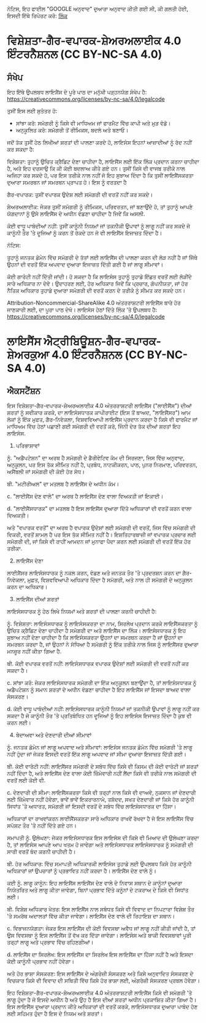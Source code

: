 ਨੋਟਿਸ, ਇਹ ਫਾਈਲ "GOOGLE ਅਨੁਵਾਦ" ਦੁਆਰਾ ਅਨੁਵਾਦ ਕੀਤੀ ਗਈ ਸੀ, ਕੀ ਗਲਤੀ ਹੋਈ, ਇਸਦੀ ਇੱਥੇ ਰਿਪੋਰਟ ਕਰੋ: [ਲਿੰਕ](https://github.com/14wual/vkm/pulls)

# ਵਿਸ਼ੇਸ਼ਤਾ-ਗੈਰ-ਵਪਾਰਕ-ਸ਼ੇਅਰਅਲਾਈਕ 4.0 ਇੰਟਰਨੈਸ਼ਨਲ (CC BY-NC-SA 4.0)

## ਸੰਖੇਪ

ਇਹ ਇੱਥੇ ਉਪਲਬਧ ਲਾਇਸੈਂਸ ਦੇ ਪੂਰੇ ਪਾਠ ਦਾ ਮਨੁੱਖੀ ਪੜ੍ਹਨਯੋਗ ਸੰਖੇਪ ਹੈ:
https://creativecommons.org/licenses/by-nc-sa/4.0/legalcode

ਤੁਸੀਂ ਇਸ ਲਈ ਸੁਤੰਤਰ ਹੋ:

- ਸਾਂਝਾ ਕਰੋ: ਸਮੱਗਰੀ ਨੂੰ ਕਿਸੇ ਵੀ ਮਾਧਿਅਮ ਜਾਂ ਫਾਰਮੈਟ ਵਿੱਚ ਕਾਪੀ ਅਤੇ ਮੁੜ ਵੰਡੋ।
- ਅਨੁਕੂਲਿਤ ਕਰੋ: ਸਮੱਗਰੀ ਤੋਂ ਰੀਮਿਕਸ, ਬਦਲੋ ਅਤੇ ਬਣਾਓ।

ਜਦੋਂ ਤੱਕ ਤੁਸੀਂ ਹੇਠ ਲਿਖੀਆਂ ਸ਼ਰਤਾਂ ਦੀ ਪਾਲਣਾ ਕਰਦੇ ਹੋ, ਲਾਇਸੰਸ ਇਹਨਾਂ ਆਜ਼ਾਦੀਆਂ ਨੂੰ ਰੱਦ ਨਹੀਂ ਕਰ ਸਕਦਾ ਹੈ:

ਵਿਸ਼ੇਸ਼ਤਾ: ਤੁਹਾਨੂੰ ਉਚਿਤ ਕ੍ਰੈਡਿਟ ਦੇਣਾ ਚਾਹੀਦਾ ਹੈ, ਲਾਇਸੈਂਸ ਲਈ ਇੱਕ ਲਿੰਕ ਪ੍ਰਦਾਨ ਕਰਨਾ ਚਾਹੀਦਾ ਹੈ, ਅਤੇ ਇਹ ਦਰਸਾਉ ਕਿ ਕੀ ਕੋਈ ਬਦਲਾਅ ਕੀਤੇ ਗਏ ਹਨ।
ਤੁਸੀਂ ਕਿਸੇ ਵੀ ਵਾਜਬ ਤਰੀਕੇ ਨਾਲ ਅਜਿਹਾ ਕਰ ਸਕਦੇ ਹੋ, ਪਰ ਇਸ ਤਰੀਕੇ ਨਾਲ ਨਹੀਂ ਜੋ ਇਹ ਸੁਝਾਅ ਦਿੰਦਾ ਹੈ ਕਿ ਤੁਸੀਂ ਲਾਇਸੈਂਸਕਰਤਾ ਦੁਆਰਾ ਸਮਰਥਨ ਜਾਂ ਸਮਰਥਨ ਪ੍ਰਾਪਤ ਹੋ।
ਇਸ ਨੂੰ ਵਰਤਦਾ ਹੈ

ਗੈਰ-ਵਪਾਰਕ: ਤੁਸੀਂ ਵਪਾਰਕ ਉਦੇਸ਼ ਲਈ ਸਮੱਗਰੀ ਦੀ ਵਰਤੋਂ ਨਹੀਂ ਕਰ ਸਕਦੇ।

ਸ਼ੇਅਰਅਲਾਈਕ: ਜੇਕਰ ਤੁਸੀਂ ਸਮੱਗਰੀ ਨੂੰ ਰੀਮਿਕਸ, ਪਰਿਵਰਤਨ, ਜਾਂ ਬਣਾਉਂਦੇ ਹੋ, ਤਾਂ ਤੁਹਾਨੂੰ ਆਪਣੇ ਯੋਗਦਾਨਾਂ ਨੂੰ ਉਸੇ ਲਾਇਸੈਂਸ ਦੇ ਅਧੀਨ ਵੰਡਣਾ ਚਾਹੀਦਾ ਹੈ ਜਿਵੇਂ ਕਿ
ਅਸਲੀ.

ਕੋਈ ਵਾਧੂ ਪਾਬੰਦੀਆਂ ਨਹੀਂ: ਤੁਸੀਂ ਕਾਨੂੰਨੀ ਨਿਯਮਾਂ ਜਾਂ ਤਕਨੀਕੀ ਉਪਾਵਾਂ ਨੂੰ ਲਾਗੂ ਨਹੀਂ ਕਰ ਸਕਦੇ ਜੋ ਕਾਨੂੰਨੀ ਤੌਰ 'ਤੇ ਦੂਜਿਆਂ ਨੂੰ ਕਰਨ ਤੋਂ ਰੋਕਦੇ ਹਨ
ਜੋ ਵੀ ਲਾਇਸੈਂਸ ਇਜਾਜ਼ਤ ਦਿੰਦਾ ਹੈ।

ਨੋਟਿਸ:

ਤੁਹਾਨੂੰ ਜਨਤਕ ਡੋਮੇਨ ਵਿੱਚ ਸਮੱਗਰੀ ਦੇ ਤੱਤਾਂ ਲਈ ਲਾਇਸੈਂਸ ਦੀ ਪਾਲਣਾ ਕਰਨ ਦੀ ਲੋੜ ਨਹੀਂ ਹੈ ਜਾਂ ਜਿੱਥੇ ਉਹਨਾਂ ਦੀ ਵਰਤੋਂ ਇੱਕ ਅਪਵਾਦ ਦੁਆਰਾ ਇਜਾਜ਼ਤ ਦਿੱਤੀ ਗਈ ਹੈ
ਜਾਂ ਲਾਗੂ ਸੀਮਾਵਾਂ।

ਕੋਈ ਗਾਰੰਟੀ ਨਹੀਂ ਦਿੱਤੀ ਜਾਂਦੀ। ਹੋ ਸਕਦਾ ਹੈ ਕਿ ਲਾਇਸੰਸ ਤੁਹਾਨੂੰ ਤੁਹਾਡੇ ਇੱਛਤ ਵਰਤੋਂ ਲਈ ਲੋੜੀਂਦੇ ਸਾਰੇ ਅਧਿਕਾਰ ਨਾ ਦੇਵੇ। ਉਦਾਹਰਣ ਲਈ,
ਹੋਰ ਅਧਿਕਾਰ ਜਿਵੇਂ ਕਿ ਪ੍ਰਚਾਰ, ਗੋਪਨੀਯਤਾ, ਜਾਂ ਹੋਰ ਨੈਤਿਕ ਅਧਿਕਾਰ ਤੁਹਾਡੇ ਦੁਆਰਾ ਸਮੱਗਰੀ ਦੀ ਵਰਤੋਂ ਕਰਨ ਦੇ ਤਰੀਕੇ ਨੂੰ ਸੀਮਤ ਕਰ ਸਕਦੇ ਹਨ।

Attribution-Noncommercial-ShareAlike 4.0 ਅੰਤਰਰਾਸ਼ਟਰੀ ਲਾਇਸੈਂਸ ਬਾਰੇ ਹੋਰ ਜਾਣਕਾਰੀ ਲਈ, ਦਾ ਪੂਰਾ ਪਾਠ ਦੇਖੋ।
ਲਾਇਸੰਸ ਹੇਠਾਂ ਦਿੱਤੇ ਲਿੰਕ 'ਤੇ ਉਪਲਬਧ ਹੈ: https://creativecommons.org/licenses/by-nc-sa/4.0/legalcode

# ਲਾਇਸੈਂਸ ਐਟ੍ਰੀਬਿਊਸ਼ਨ-ਗੈਰ-ਵਪਾਰਕ-ਸ਼ੇਅਰਕੁਆ 4.0 ਇੰਟਰਨੈਸ਼ਨਲ (CC BY-NC-SA 4.0)

## ਐਕਸਟੈਂਸ਼ਨ

ਇਸ ਵਿਸ਼ੇਸ਼ਤਾ-ਗੈਰ-ਵਪਾਰਕ-ਸ਼ੇਅਰਅਲਾਈਕ 4.0 ਅੰਤਰਰਾਸ਼ਟਰੀ ਲਾਇਸੈਂਸ ("ਲਾਈਸੈਂਸ") ਦੀਆਂ ਸ਼ਰਤਾਂ ਨੂੰ ਸਵੀਕਾਰ ਕਰਕੇ, ਦਾ ਲਾਇਸੰਸਧਾਰਕ
ਕਾਪੀਰਾਈਟ (ਇਸ ਤੋਂ ਬਾਅਦ, "ਲਾਇਸੈਂਸਰ") ਆਮ ਲੋਕਾਂ ਨੂੰ ਇੱਕ ਮੁਫਤ, ਗੈਰ-ਨਿਵੇਕਲਾ, ਵਿਸ਼ਵਵਿਆਪੀ ਲਾਇਸੈਂਸ ਪ੍ਰਦਾਨ ਕਰਦਾ ਹੈ
ਕਿਸੇ ਵੀ ਫਾਰਮੈਟ ਜਾਂ ਮਾਧਿਅਮ ਵਿੱਚ ਹੇਠਾਂ ਪਛਾਣੀ ਗਈ ਸਮੱਗਰੀ ਦੀ ਵਰਤੋਂ ਕਰੋ, ਜਿੰਨੀ ਦੇਰ ਤੱਕ ਦੀਆਂ ਸ਼ਰਤਾਂ
ਇਹ ਲਾਇਸੰਸ.

1. ਪਰਿਭਾਸ਼ਾਵਾਂ

ਨੂੰ. "ਅਡੈਪਟੇਸ਼ਨ" ਦਾ ਅਰਥ ਹੈ ਸਮੱਗਰੀ ਦੇ ਡੈਰੀਵੇਟਿਵ ਕੰਮ ਦੀ ਸਿਰਜਣਾ, ਜਿਸ ਵਿੱਚ ਅਨੁਵਾਦ, ਅਨੁਕੂਲਨ, ਪਰ ਇਸ ਤੱਕ ਸੀਮਿਤ ਨਹੀਂ ਹੈ,
ਪ੍ਰਬੰਧ, ਨਾਟਕੀਕਰਨ, ਪਾਠ, ਪੁਨਰ ਨਿਰਮਾਣ, ਪਰਿਵਰਤਨ, ਅਸੈਂਬਲੀ ਜਾਂ ਸਮੱਗਰੀ ਦੀ ਕੋਈ ਹੋਰ ਸੋਧ।

ਬੀ. "ਮਟੀਰੀਅਲ" ਦਾ ਮਤਲਬ ਹੈ ਲਾਇਸੈਂਸ ਦੇ ਅਧੀਨ ਕੰਮ।

c. "ਲਾਈਸੈਂਸ ਦੇਣ ਵਾਲੇ" ਦਾ ਅਰਥ ਹੈ ਲਾਇਸੈਂਸ ਦੇਣ ਵਾਲਾ ਵਿਅਕਤੀ ਜਾਂ ਇਕਾਈ।

d. "ਲਾਈਸੈਂਸਧਾਰਕ" ਦਾ ਮਤਲਬ ਹੈ ਇਸ ਲਾਇਸੈਂਸ ਦੁਆਰਾ ਦਿੱਤੇ ਅਧਿਕਾਰਾਂ ਦੀ ਵਰਤੋਂ ਕਰਨ ਵਾਲਾ ਵਿਅਕਤੀ।

ਅਤੇ "ਵਪਾਰਕ ਵਰਤੋਂ" ਦਾ ਅਰਥ ਹੈ ਵਪਾਰਕ ਉਦੇਸ਼ਾਂ ਲਈ ਸਮੱਗਰੀ ਦੀ ਵਰਤੋਂ, ਜਿਸ ਵਿੱਚ ਸਮੱਗਰੀ ਦੀ ਵਿਕਰੀ, ਵਰਤੋਂ ਸ਼ਾਮਲ ਹੈ ਪਰ ਇਸ ਤੱਕ ਸੀਮਿਤ ਨਹੀਂ ਹੈ।
ਇਸ਼ਤਿਹਾਰਬਾਜ਼ੀ ਜਾਂ ਵਪਾਰਕ ਪ੍ਰਚਾਰ ਲਈ ਸਮੱਗਰੀ ਦੀ, ਜਾਂ ਕਿਸੇ ਵੀ ਰਾਹੀਂ ਆਮਦਨ ਜਾਂ ਮੁਨਾਫਾ ਪੈਦਾ ਕਰਨ ਲਈ ਸਮੱਗਰੀ ਦੀ ਵਰਤੋਂ
ਇੱਕ ਹੋਰ ਤਰੀਕਾ.

2. ਲਾਇਸੈਂਸ ਦੇਣਾ

ਲਾਈਸੈਂਸਰ ਲਾਇਸੰਸਧਾਰਕ ਨੂੰ ਨਕਲ ਕਰਨ, ਵੰਡਣ ਅਤੇ ਜਨਤਕ ਤੌਰ 'ਤੇ ਪ੍ਰਦਰਸ਼ਨ ਕਰਨ ਦਾ ਗੈਰ-ਨਿਵੇਕਲਾ, ਮੁਫ਼ਤ, ਵਿਸ਼ਵਵਿਆਪੀ ਅਧਿਕਾਰ ਦਿੰਦਾ ਹੈ
ਸਮੱਗਰੀ, ਅਤੇ ਨਾਲ ਹੀ ਸਮੱਗਰੀ ਦੇ ਅਨੁਕੂਲਨ ਕਰਨ ਦਾ ਅਧਿਕਾਰ।

3. ਲਾਇਸੈਂਸ ਦੀਆਂ ਸ਼ਰਤਾਂ

ਲਾਇਸੰਸਧਾਰਕ ਨੂੰ ਹੇਠ ਲਿਖੇ ਨਿਯਮਾਂ ਅਤੇ ਸ਼ਰਤਾਂ ਦੀ ਪਾਲਣਾ ਕਰਨੀ ਚਾਹੀਦੀ ਹੈ:

ਨੂੰ. ਵਿਸ਼ੇਸ਼ਤਾ: ਲਾਇਸੰਸਧਾਰਕ ਨੂੰ ਲਾਇਸੰਸਕਰਤਾ ਦਾ ਨਾਮ, ਸਿਰਲੇਖ ਪ੍ਰਦਾਨ ਕਰਕੇ ਲਾਇਸੈਂਸਕਰਤਾ ਨੂੰ ਉਚਿਤ ਕ੍ਰੈਡਿਟ ਦੇਣਾ ਚਾਹੀਦਾ ਹੈ
ਸਮੱਗਰੀ ਦਾ ਅਤੇ ਲਾਇਸੈਂਸ ਦਾ ਲਿੰਕ। ਲਾਇਸੰਸਧਾਰਕ ਨੂੰ ਇਹ ਸੁਝਾਅ ਨਹੀਂ ਦੇਣਾ ਚਾਹੀਦਾ ਹੈ ਕਿ ਲਾਇਸੰਸਕਰਤਾ ਉਹਨਾਂ ਦਾ ਸਮਰਥਨ ਕਰਦਾ ਹੈ ਜਾਂ ਉਹਨਾਂ ਦਾ ਸਮਰਥਨ ਕਰਦਾ ਹੈ, ਜਾਂ ਉਹਨਾਂ ਨੇ ਸੋਧਿਆ ਹੈ
ਸਮੱਗਰੀ ਨੂੰ ਇੱਕ ਤਰੀਕੇ ਨਾਲ ਜਿਸ ਨੂੰ ਲਾਇਸੈਂਸਰ ਦੁਆਰਾ ਮਨਜ਼ੂਰ ਨਹੀਂ ਕੀਤਾ ਗਿਆ ਹੈ.

ਬੀ. ਕੋਈ ਵਪਾਰਕ ਵਰਤੋਂ ਨਹੀਂ: ਲਾਇਸੰਸਧਾਰਕ ਵਪਾਰਕ ਉਦੇਸ਼ਾਂ ਲਈ ਸਮੱਗਰੀ ਦੀ ਵਰਤੋਂ ਨਹੀਂ ਕਰ ਸਕਦਾ ਹੈ।

c. ਸਾਂਝਾ ਕਰੋ: ਜੇਕਰ ਲਾਇਸੰਸਧਾਰਕ ਸਮੱਗਰੀ ਦਾ ਇੱਕ ਅਨੁਕੂਲਨ ਬਣਾਉਂਦਾ ਹੈ, ਤਾਂ ਲਾਇਸੰਸਧਾਰਕ ਨੂੰ ਅਡੈਪਟੇਸ਼ਨ ਨੂੰ ਸਮਾਨ ਸ਼ਰਤਾਂ ਦੇ ਅਧੀਨ ਵੰਡਣਾ ਚਾਹੀਦਾ ਹੈ
ਇਹ ਲਾਇਸੈਂਸ ਜਾਂ ਇਸਦਾ ਬਾਅਦ ਵਾਲਾ ਸੰਸਕਰਣ।

d. ਕੋਈ ਵਾਧੂ ਪਾਬੰਦੀਆਂ ਨਹੀਂ: ਲਾਇਸੰਸਧਾਰਕ ਕਾਨੂੰਨੀ ਨਿਯਮਾਂ ਜਾਂ ਤਕਨੀਕੀ ਉਪਾਵਾਂ ਨੂੰ ਲਾਗੂ ਨਹੀਂ ਕਰ ਸਕਦਾ ਹੈ ਜੋ ਕਾਨੂੰਨੀ ਤੌਰ 'ਤੇ ਪ੍ਰਤਿਬੰਧਿਤ ਹਨ
ਦੂਜਿਆਂ ਨੂੰ ਇਹ ਲਾਇਸੰਸ ਇਜਾਜ਼ਤ ਦਿੰਦਾ ਹੈ ਕੁਝ ਵੀ ਕਰਨ ਲਈ।

4. ਬੇਦਾਅਵਾ ਅਤੇ ਦੇਣਦਾਰੀ ਦੀਆਂ ਸੀਮਾਵਾਂ

ਨੂੰ. ਜਨਤਕ ਡੋਮੇਨ ਜਾਂ ਲਾਗੂ ਅਪਵਾਦ ਅਤੇ ਸੀਮਾਵਾਂ: ਲਾਇਸੰਸ ਜਨਤਕ ਡੋਮੇਨ ਵਿੱਚ ਸਮੱਗਰੀ 'ਤੇ ਲਾਗੂ ਨਹੀਂ ਹੁੰਦਾ ਜਾਂ ਜੇਕਰ ਇਸਦੀ ਵਰਤੋਂ
ਇੱਕ ਲਾਗੂ ਅਪਵਾਦ ਜਾਂ ਸੀਮਾ ਦੁਆਰਾ ਇਜਾਜ਼ਤ ਦਿੱਤੀ ਗਈ।

ਬੀ. ਕੋਈ ਵਾਰੰਟੀ ਨਹੀਂ: ਲਾਇਸੈਂਸਰ ਸਮੱਗਰੀ ਦੇ ਸਬੰਧ ਵਿੱਚ ਕਿਸੇ ਵੀ ਕਿਸਮ ਦੀ ਕੋਈ ਵਾਰੰਟੀ ਜਾਂ ਸ਼ਰਤਾਂ ਨਹੀਂ ਦਿੰਦਾ ਹੈ, ਅਤੇ ਲਾਇਸੈਂਸ ਦੇਣ ਵਾਲਾ ਕੋਈ ਜ਼ਿੰਮੇਵਾਰੀ ਨਹੀਂ ਲੈਂਦਾ
ਕਿਸੇ ਵੀ ਤਰੀਕੇ ਨਾਲ ਸਮੱਗਰੀ ਦੀ ਵਰਤੋਂ ਲਈ ਕੋਈ ਵੀ.

c. ਦੇਣਦਾਰੀ ਦੀ ਸੀਮਾ: ਲਾਇਸੈਂਸਕਰਤਾ ਕਿਸੇ ਵੀ ਤਰ੍ਹਾਂ ਨਾਲ ਕਿਸੇ ਵੀ ਦਾਅਵੇ, ਨੁਕਸਾਨ ਜਾਂ ਦੇਣਦਾਰੀ ਲਈ ਜ਼ਿੰਮੇਵਾਰ ਨਹੀਂ ਹੋਵੇਗਾ, ਭਾਵੇਂ
ਭਾਵੇਂ ਇਕਰਾਰਨਾਮੇ, ਤਸ਼ੱਦਦ, ਸਖਤ ਦੇਣਦਾਰੀ ਜਾਂ ਕਿਸੇ ਹੋਰ ਕਾਨੂੰਨੀ ਸਿਧਾਂਤ 'ਤੇ ਅਧਾਰਤ, ਸਮੱਗਰੀ ਜਾਂ ਇਸਦੀ ਵਰਤੋਂ ਦੇ ਸਬੰਧ ਵਿੱਚ
ਲਾਇਸੰਸਧਾਰਕ ਦਾ ਹਿੱਸਾ।

ਅਧਿਕਾਰਾਂ ਦਾ ਰਾਖਵਾਂਕਰਨ
ਲਾਈਸੈਂਸਕਰਤਾ ਸਾਰੇ ਅਧਿਕਾਰ ਰਾਖਵੇਂ ਰੱਖਦਾ ਹੈ ਜੋ ਇਸ ਲਾਇਸੈਂਸ ਵਿੱਚ ਸਪੱਸ਼ਟ ਤੌਰ 'ਤੇ ਨਹੀਂ ਦਿੱਤੇ ਗਏ ਹਨ।

ਸਮਾਪਤੀ
ਨੂੰ. ਉਲੰਘਣਾ: ਜੇਕਰ ਲਾਇਸੰਸਧਾਰਕ ਇਸ ਲਾਇਸੰਸ ਦੀ ਕਿਸੇ ਵੀ ਮਿਆਦ ਦੀ ਉਲੰਘਣਾ ਕਰਦਾ ਹੈ, ਤਾਂ ਲਾਇਸੰਸ ਆਪਣੇ ਆਪ ਖਤਮ ਹੋ ਜਾਵੇਗਾ ਅਤੇ ਲਾਇਸੰਸਧਾਰਕ
ਲਾਇਸੰਸਧਾਰਕ ਨੂੰ ਸਮੱਗਰੀ ਦੀ ਸਾਰੀ ਵਰਤੋਂ ਬੰਦ ਕਰਨੀ ਚਾਹੀਦੀ ਹੈ।

ਬੀ. ਹੋਰ ਅਧਿਕਾਰ: ਵਿੱਚ ਸਮਾਪਤੀ ਅਧਿਕਾਰਕੀ ਲਾਇਸੰਸ ਤੁਹਾਡੇ ਲਈ ਉਪਲਬਧ ਕਿਸੇ ਹੋਰ ਕਾਨੂੰਨੀ ਅਧਿਕਾਰਾਂ ਜਾਂ ਉਪਚਾਰਾਂ ਨੂੰ ਪ੍ਰਭਾਵਿਤ ਨਹੀਂ ਕਰਦਾ ਹੈ।
ਲਾਇਸੈਂਸ ਦੇਣ ਵਾਲੇ ਨੂੰ।

ਕਈ
ਨੂੰ. ਲਾਗੂ ਕਾਨੂੰਨ: ਇਹ ਲਾਇਸੈਂਸ ਲਾਇਸੈਂਸ ਦੇਣ ਵਾਲੇ ਦੇ ਨਿਵਾਸ ਸਥਾਨ ਦੇ ਕਾਨੂੰਨਾਂ ਦੁਆਰਾ ਨਿਯੰਤਰਿਤ ਅਤੇ ਲਾਗੂ ਕੀਤਾ ਜਾਵੇਗਾ, ਬਿਨਾਂ ਪ੍ਰਭਾਵ ਦਿੱਤੇ
ਕਨੂੰਨਾਂ ਦੇ ਟਕਰਾਅ ਦੇ ਕਿਸੇ ਵੀ ਸਿਧਾਂਤ ਲਈ।

ਬੀ. ਵਿਸ਼ੇਸ਼ ਅਧਿਕਾਰ ਖੇਤਰ: ਇਸ ਲਾਇਸੈਂਸ ਨਾਲ ਸਬੰਧਤ ਕਿਸੇ ਵੀ ਵਿਵਾਦ ਦਾ ਨਿਪਟਾਰਾ ਵਿਸ਼ੇਸ਼ ਤੌਰ 'ਤੇ ਸਮਰੱਥ ਅਦਾਲਤਾਂ ਵਿੱਚ ਕੀਤਾ ਜਾਵੇਗਾ।
ਲਾਇਸੈਂਸ ਦੇਣ ਵਾਲੇ ਦੀ ਰਿਹਾਇਸ਼ ਦਾ ਸਥਾਨ।

c. ਵਿਭਾਜਨਯੋਗਤਾ: ਜੇਕਰ ਇਸ ਲਾਇਸੈਂਸ ਦੀ ਕੋਈ ਵਿਵਸਥਾ ਅਵੈਧ ਜਾਂ ਲਾਗੂ ਨਹੀਂ ਕੀਤੀ ਜਾਂਦੀ ਹੈ, ਤਾਂ ਉਸ ਵਿਵਸਥਾ ਨੂੰ ਇਸ ਲਾਇਸੈਂਸ ਤੋਂ ਵੱਖ ਕਰ ਦਿੱਤਾ ਜਾਵੇਗਾ।
ਲਾਇਸੰਸ ਅਤੇ ਬਾਕੀ ਵਿਵਸਥਾਵਾਂ ਪੂਰੀ ਤਰ੍ਹਾਂ ਲਾਗੂ ਅਤੇ ਪ੍ਰਭਾਵ ਵਿੱਚ ਰਹਿਣਗੀਆਂ।

d. ਲਾਇਸੈਂਸ ਦਾ ਸਿਰਲੇਖ: ਇਸ ਲਾਇਸੈਂਸ ਦਾ ਸਿਰਲੇਖ ਇਸ ਲਾਇਸੈਂਸ ਦਾ ਹਿੱਸਾ ਨਹੀਂ ਹੈ ਅਤੇ ਇਸਦਾ ਕੋਈ ਕਾਨੂੰਨੀ ਪ੍ਰਭਾਵ ਨਹੀਂ ਹੋਵੇਗਾ।

ਅਤੇ ਹੋਰ ਭਾਸ਼ਾ ਸੰਸਕਰਣ: ਇਸ ਲਾਇਸੈਂਸ ਦੇ ਅੰਗਰੇਜ਼ੀ ਸੰਸਕਰਣ ਅਤੇ ਕਿਸੇ ਅਨੁਵਾਦਿਤ ਸੰਸਕਰਣ ਦੇ ਵਿਚਕਾਰ ਕਿਸੇ ਵੀ ਵਿਵਾਦ ਦੀ ਸਥਿਤੀ ਵਿੱਚ
ਕਿਸੇ ਹੋਰ ਭਾਸ਼ਾ ਲਈ, ਅੰਗਰੇਜ਼ੀ ਸੰਸਕਰਣ ਪ੍ਰਬਲ ਹੋਵੇਗਾ।

ਇਹ ਵਿਸ਼ੇਸ਼ਤਾ-ਗੈਰ-ਵਪਾਰਕ-ਸ਼ੇਅਰਅਲਾਈਕ 4.0 ਅੰਤਰਰਾਸ਼ਟਰੀ ਲਾਇਸੈਂਸ ਕਿਸੇ ਵੀ ਸਮੱਗਰੀ 'ਤੇ ਲਾਗੂ ਹੁੰਦਾ ਹੈ ਜੋ ਇਸਦੇ ਅਧੀਨ ਹੈ ਅਤੇ ਉਹ ਹੈ
ਇਸ ਦੀਆਂ ਸ਼ਰਤਾਂ ਅਧੀਨ ਪ੍ਰਕਾਸ਼ਿਤ ਕੀਤਾ ਗਿਆ ਹੈ। ਇਸ ਲਾਇਸੈਂਸ ਦੁਆਰਾ ਪ੍ਰਦਾਨ ਕੀਤੇ ਅਧਿਕਾਰਾਂ ਦੀ ਵਰਤੋਂ ਕਰਕੇ, ਲਾਇਸੰਸਧਾਰਕ ਦੁਆਰਾ ਪਾਬੰਦ ਹੋਣ ਲਈ ਸਹਿਮਤ ਹੁੰਦਾ ਹੈ
ਇਸ ਦੇ ਨਿਯਮ ਅਤੇ ਸ਼ਰਤਾਂ।